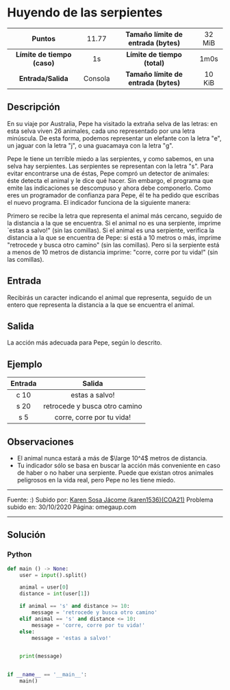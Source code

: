 # Huyendo de las serpientes

|           Puntos          |<span style="font-weight: normal;">11.77</span>|  Tamaño límite de entrada (bytes)  |<span style="font-weight: normal;">32 MiB</span>|
|      :------------:       |               :------------:                  |           :------------:           | :------------: |
|**Límite de tiempo (caso)**|                     1s                        |    **Límite de tiempo (total)**    |      1m0s      |
|     **Entrada/Salida**    |                  Consola                      |**Tamaño límite de entrada (bytes)**|     10 KiB     |


## Descripción
En su viaje por Australia, Pepe ha visitado la extraña selva de las letras: en esta selva viven 26 animales, cada uno representado por una letra minúscula. De esta forma, podemos representar un elefante con la letra "e", un jaguar con la letra "j", o una guacamaya con la letra "g".

Pepe le tiene un terrible miedo a las serpientes, y como sabemos, en una selva hay serpientes. Las serpientes se representan con la letra "s". Para evitar encontrarse una de éstas, Pepe compró un detector de animales: éste detecta el animal y le dice qué hacer. Sin embargo, el programa que emite las indicaciones se descompuso y ahora debe componerlo. Como eres un programador de confianza para Pepe, él te ha pedido que escribas el nuevo programa. El indicador funciona de la siguiente manera:

Primero se recibe la letra que representa el animal más cercano, seguido de la distancia a la que se encuentra. Si el animal no es una serpiente, imprime `estas a salvo!" (sin las comillas). Si el animal es una serpiente, verifica la distancia a la que se encuentra de Pepe: si está a 10 metros o más, imprime "retrocede y busca otro camino" (sin las comillas). Pero si la serpiente está a menos de 10 metros de distancia imprime: "corre, corre por tu vida!" (sin las comillas).

## Entrada
Recibirás un caracter indicando el animal que representa, seguido de un entero que representa la distancia a la que se encuentra el animal.

## Salida
La acción más adecuada para Pepe, según lo descrito.

## Ejemplo
<table style="text-align: center;" >
    <thead>
        <tr>
            <th>Entrada</th>
            <th>Salida</th>
        </tr>
    </thead>
    <tbody>
        <tr>
            <td>c 10</td>
            <td>estas a salvo!</td>
        </tr>
        <tr>
            <td>s 20</td>
            <td>retrocede y busca otro camino</td>
        </tr>
        <tr>
            <td>s 5</td>
            <td>corre, corre por tu vida!</td>
        </tr>
    </tbody>
</table>

## Observaciones
- El animal nunca estará a más de $\large 10^4$ metros de distancia.
- Tu indicador sólo se basa en buscar la acción más conveniente en caso de haber o no haber una serpiente. Puede que existan otros animales peligrosos en la vida real, pero Pepe no les tiene miedo.

------------

Fuente: :)
Subido por: [Karen Sosa Jácome (karen1536)(COA21)](https://omegaup.com/profile/karen1536/ "Karen Sosa Jácome (karen1536)(COA21)")
Problema subido en: 30/10/2020
Página: omegaup.com

------------

## Solución
### Python
```py
def main () -> None:
    user = input().split()

    animal = user[0]
    distance = int(user[1])

    if animal == 's' and distance >= 10:
        message = 'retrocede y busca otro camino'
    elif animal == 's' and distance <= 10:
        message = 'corre, corre por tu vida!'
    else:
        message = 'estas a salvo!'


    print(message)


if __name__ == '__main__':
    main()
```